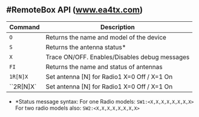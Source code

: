 #RemoteBox API (www.ea4tx.com)
---


|  Command | Description|
|---|---|
|``O``|  Returns the name and model of the device |
|``S``|  Returns the antenna status* |
|``X``|  Trace ON/OFF. Enables/Disables debug messages|
|``FI``| Returns the name and status of antennas|
|``1R[N]X``| Set antenna [N] for Radio1 X=0 Off / X=1 On|
|``2R[N]X`| Set antenna [N] for Radio1 X=0 Off / X=1 On|

* *Status message syntax:
    For one Radio models:
    ``SW1:<X,X,X,X,X,X,X,X>``
    For two radio models also:
    ``SW2:<X,X,X,X,X,X,X,X>``
    
